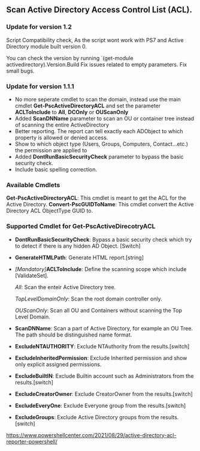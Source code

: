## Scan Active Directory Access Control List (ACL).

### Update for version 1.2

Script Compatibility check, As the script wont work with PS7 and Active Directory module built version 0.

You can check the version by running `(get-module activedirectory).Version.Build
Fix issues related to empty parameters.
Fix small bugs.

### Update for version 1.1.1

- No more seperate cmdlet to scan the domain, instead use the main cmdlet **Get-PscActiveDirectoryACL** and set the parameter **ACLToInclude** to **All**, **DCOnly** or **OUScanOnly**
- Added **ScanDNName** parameter to scan an OU or container tree instead of scanning the entire ActiveDirectory
- Better reporting. The report can tell exactly each ADObject to which property is allowed or denied access.
- Show to which object type (Users, Groups, Computers, Contact...etc.) the permission are applied to
- Added **DontRunBasicSecurityCheck** parameter to bypass the basic security check.
- Include basic spelling correction.

### Available Cmdlets

**Get-PscActiveDirectoryACL**: This cmdlet is meant to get the ACL for the Active Directory.
**Convert-PscGUIDToName**: This cmdlet convert the Active Directory ACL ObjectType GUID to.

### Supported Cmdlet for Get-PscActiveDirecotryACL

- **DontRunBasicSecurityCheck**: Bypass a basic security check which try to detect if there is any hidden AD Object. [Switch]
- **GenerateHTMLPath**: Generate HTML report.[string]
- _[Mandatory]_**ACLToInclude**: Define the scanning scope which include [ValidateSet].

    _All_: Scan the enteir Active Directory tree.
    
    _TopLevelDomainOnly_: Scan the root domain controller only.
    
    _OUScanOnly_: Scan all OU and Containers without scanning the Top Level Domain.
    
- **ScanDNName**: Scan a part of Active Directory, for example an OU Tree. The path should be distinguished name format.
- **ExcludeNTAUTHORITY**: Exclude NTAuthority from the results.[switch]
- **ExcludeInheritedPermission**: Exclude Inherited permission and show only explicit assigned permissions.
- **ExcludeBuiltIN**: Exclude Builtin account such as Administrators from the results.[switch]
- **ExcludeCreatorOwner**: Exclude CreatorOwner from the results.[switch]
- **ExcludeEveryOne**: Exclude Everyone group from the results.[switch]
- **ExcludeGroups**: Exclude Active Directory groups from the results.[switch]

https://www.powershellcenter.com/2021/08/29/active-directory-acl-reporter-powershell/
